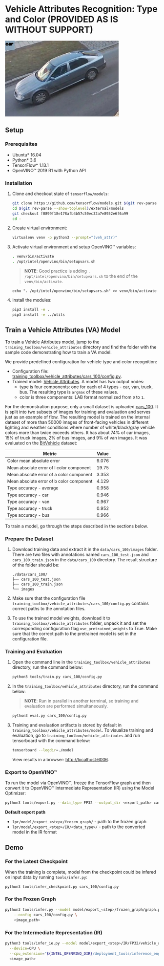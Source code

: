 # Vehicle Attributes Recognition: Type and Color (PROVIDED AS IS WITHOUT SUPPORT)

![](./veh_attr.jpg)

## Setup

### Prerequisites

* Ubuntu\* 16.04
* Python\* 3.6
* TensorFlow\* 1.13.1
* OpenVINO™ 2019 R1 with Python API

### Installation

1. Clone and checkout state of `tensorflow/models`:
    ```bash
    git clone https://github.com/tensorflow/models.git $(git rev-parse --show-toplevel)/external/models
    cd $(git rev-parse --show-toplevel)/external/models
    git checkout f0899f18e178afb4b57c50ec32a7e8952e6f6a99
    cd -
    ```

2. Create virtual environment:
    ```bash
    virtualenv venv -p python3 --prompt="(veh_attr)"
    ```

3. Activate virtual environment and setup OpenVINO™ variables:
    ```bash
    . venv/bin/activate
    . /opt/intel/openvino/bin/setupvars.sh
    ```
    > **NOTE**: Good practice is adding `. /opt/intel/openvino/bin/setupvars.sh` to the end of the `venv/bin/activate`.
    ```
    echo ". /opt/intel/openvino/bin/setupvars.sh" >> venv/bin/activate
    ```

4. Install the modules:
    ```bash
    pip3 install -e .
    pip3 install -e ../utils
    ```

## Train a Vehicle Attributes (VA) Model

To train a Vehicle Attributes model, jump to the
`training_toolbox/vehicle_attributes` directory and find the folder with the sample code
demonstrating how to train a VA model.

We provide predefined configuration for vehicle type and color recognition:
  - Configuration file: [training_toolbox/vehicle_attributes/cars_100/config.py](cars_100/config.py).
  - Trained model: [Vehicle Attributes](https://download.01.org/opencv/openvino_training_extensions/models/vehicle_attributes/vehicle-attributes-barrier-0103.tar.gz).
    A model has two output nodes:
    * type is four components: one for each of 4 types - car, van, truck, bus. The resulting type is `argmax` of these values.
    * color is three components: LAB format normalized from `0` to `1`.

For the demonstration purpose, only a small dataset is uploaded [cars_100](https://download.01.org/opencv/openvino_training_extensions/datasets/vehicle_attributes/cars_100.tar.gz).
It is split into two subsets of images for training and evaluation and serves just as an example of flow.
The resulting model is trained on the internal dataset of more than 50000 images of front-facing vehicles in different
lighting and weather conditions where number of white/black/gray vehicle colors more than twice exceeds others.
It has about 74% of car images, 15% of truck images, 2% of bus images, and 9% of van images.
It was evaluated on the [BitVehicle](http://iitlab.bit.edu.cn/mcislab/vehicledb/) dataset:

| Metric                                    | Value    |
|-------------------------------------------|----------|
| Color mean absolute error                 | 9.076    |
| Mean absolute error of l color component  | 19.75    |
| Mean absolute error of a color component  | 3.353    |
| Mean absolute error of b color component  | 4.129    |
| Type accuracy - average                   | 0.958    |
| Type accuracy - car                       | 0.946    |
| Type accuracy - van                       | 0.967    |
| Type accuracy - truck                     | 0.952    |
| Type accuracy - bus                       | 0.966    |

To train a model, go through the steps described in the sections below.

### Prepare the Dataset

1. Download training data and extract it in the `data/cars_100/images` folder. There are two files with annotations
    named `cars_100_test.json` and `cars_100_train.json` in the `data/cars_100` directory.
    The result structure of the folder should be:
    ```
    ./data/cars_100/
    ├── cars_100_test.json
    ├── cars_100_train.json
    └── images
    ```

2. Make sure that the configuration file `training_toolbox/vehicle_attributes/cars_100/config.py`
    contains correct paths to the annotation files.

3. To use the trained model weights, download it to `training_toolbox/vehicle_attributes` folder, unpack it and set
    the corresponding configuration flag `use_pretrained_weights` to True. Make sure that the correct path
    to the pretrained model is set in the configuration file.

### Training and Evaluation

1.  Open the command line in the `training_toolbox/vehicle_attributes` directory, run the command below:

    ```bash
    python3 tools/train.py cars_100/config.py
    ```

2. In the `training_toolbox/vehicle_attributes` directory, run the command below:
    > **NOTE**: Run in parallel in another terminal, so training and evaluation are performed simultaneously.
    ```bash
    python3 eval.py cars_100/config.py
    ```

3. Training and evaluation artifacts is stored by default in
    `training_toolbox/vehicle_attributes/model`.  To visualize training and evaluation, go to
    `training_toolbox/vehicle_attributes` and run tensorboard with the command below:

    ```bash
    tensorboard --logdir=./model
    ```

    View results in a browser: [http://localhost:6006](http://localhost:6006).

### Export to OpenVINO™

To run the model via OpenVINO™, freeze the TensorFlow graph and
then convert it to OpenVINO™ Intermediate Representation (IR) using the Model Optimizer:

```bash
python3 tools/export.py --data_type FP32 --output_dir <export_path> cars_100/config.py
```

**Default export path**
- `lpr/model/export_<step>/frozen_graph/` - path to the frozen graph
- `lpr/model/export_<step>/IR/<data_type>/` - path to the converted model in the IR format

## Demo

### For the Latest Checkpoint

When the training is complete, model from the checkpoint could be infered on
input data by running `tools/infer.py`:

```
python3 tools/infer_checkpoint.py cars_100/config.py
```

### For the Frozen Graph

```bash
python3 tools/infer.py --model model/export_<step>/frozen_graph/graph.pb.frozen \
    --config cars_100/config.py \
    <image_path>
```

### For the Intermediate Representation (IR)

```bash
python3 tools/infer_ie.py --model model/export_<step>/IR/FP32/vehicle_attributes.xml \
  --device=CPU \
  --cpu_extension="${INTEL_OPENVINO_DIR}/deployment_tools/inference_engine/lib/intel64/libcpu_extension_avx2.so" \
  <image_path>
```

